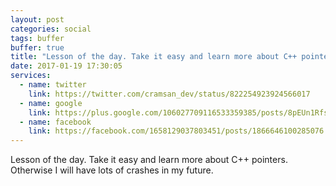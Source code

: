 ```yaml
---
layout: post
categories: social
tags: buffer
buffer: true
title: "Lesson of the day. Take it easy and learn more about C++ pointers. Otherwise I will have lots of crashes in my future."
date: 2017-01-19 17:30:05
services: 
  - name: twitter
    link: https://twitter.com/cramsan_dev/status/822254923924566017
  - name: google
    link: https://plus.google.com/106027709116533359385/posts/8pEUn1RfsVr
  - name: facebook
    link: https://facebook.com/1658129037803451/posts/1866646100285076
---
```

Lesson of the day. Take it easy and learn more about C++ pointers. Otherwise I will have lots of crashes in my future.
